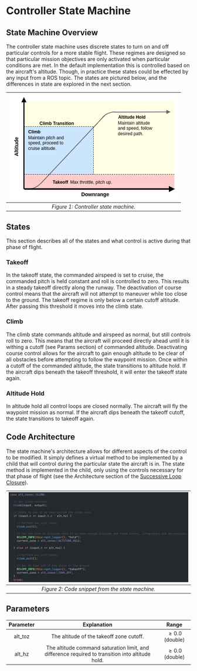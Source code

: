 # Controller State Machine

## State Machine Overview

The controller state machine uses discrete states to turn on and off particular controls for a more stable flight.
These regimes are designed so that particular mission objectives are only activated when particular conditions are met.
In the default implementation this is controlled based on the aircraft's altitude.
Though, in practice these states could be effected by any input from a ROS topic.
The states are pictured below, and the differences in state are explored in the next section.

| ![Diagram of Controller State Machine](../../assets/Controller_state_machine.png "Controller State Machine") |
|:--:|
|*Figure 1: Controller state machine.*|

## States 

This section describes all of the states and what control is active during that phase of flight.

### Takeoff

In the takeoff state, the commanded airspeed is set to cruise, the commanded pitch is held constant and roll is controlled to zero.
This results in a steady takeoff directly along the runway.
The deactivation of course control means that the aircraft will not attempt to maneuver while too close to the ground.
The takeoff regime is only below a certain cutoff altitude.
After passing this threshold it moves into the climb state.

### Climb 

The climb state commands altitude and airspeed as normal, but still controls roll to zero.
This means that the aircraft will proceed directly ahead until it is withing a cutoff (see Params section) of commanded altitude.
Deactivating course control allows for the aircraft to gain enough altitude to be clear of all obstacles before attempting to follow the waypoint mission.
Once within a cutoff of the commanded altitude, the state transitions to altitude hold.
If the aircraft dips beneath the takeoff threshold, it will enter the takeoff state again.

### Altitude Hold

In altitude hold all control loops are closed normally. 
The aircraft will fly the waypoint mission as normal.
If the aircraft dips beneath the takeoff cutoff, the state transitions to takeoff again.

## Code Architecture

The state machine's architecture allows for different aspects of the control to be modified.
It simply defines a virtual method to be implemented by a child that will control during the particular state the aircraft is in.
The state method is implemented in the child, only using the controls necessary for that phase of flight (see the Architecture section of the [Successive Loop Closure](./controller-outline.md)).

| ![Code for State Machine](../../assets/State_Machine_code.png "Controller State Machine Code") |
|:--:|
|*Figure 2: Code snippet from the state machine.*|

## Parameters


| Parameter | Explanation | Range |
|:--:|:--:|:--:|
| alt_toz | The altitude of the takeoff zone cutoff. | $\geq 0.0$ (double) |
| alt_hz | The altitude command saturation limit, and difference required to transition into altitude hold. | $\geq 0.0$ (double) |
